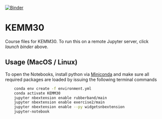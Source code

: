 [![Binder](https://mybinder.org/badge_logo.svg)](https://mybinder.org/v2/gh/luchem/KEMM30.git/2022)

# KEMM30

Course files for KEMM30. To run this on a remote Jupyter server, click _launch binder_ above.

## Usage (MacOS / Linux)

To open the Notebooks, install python via [Miniconda](https://conda.io/miniconda.html) and
make sure all required packages are loaded by issuing the following terminal commands

``` bash
    conda env create -f environment.yml
    conda activate KEMM30
    jupyter nbextension enable rubberband/main
    jupyter nbextension enable exercise2/main
    jupyter nbextension enable --py widgetsnbextension
    jupyter-notebook
```
